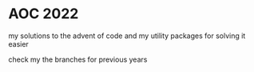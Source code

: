 # AOC 2022

my solutions to the advent of code and my utility packages for solving it easier

check my the branches for previous years